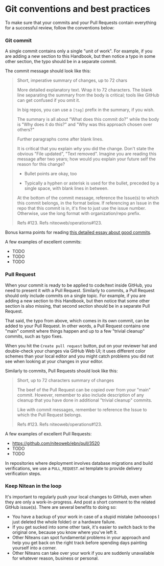 # Git conventions and best practices

To make sure that your commits and your Pull Requests contain everything for a successful review, follow the conventions below:

### Git commit

A single commit contains only a single "unit of work". For example, if you are adding a new section to this Handbook, but then notice a typo in some other section, the typo should be in a separate commit.

The commit message should look like this:

> Short, imperative summary of changes, up to 72 chars
>
> More detailed explanatory text. Wrap it to 72 characters.
> The blank line separating the summary from the body is critical;
> tools like GitHub can get confused if you omit it.
>
> In big repos, you can use a `[tag]` prefix in the summary, if you
> wish.
>
> The summary is all about "What does this commit do?" while the body is
> "Why does it do this?" and "Why was this approach chosen over others?"
>
> Further paragraphs come after blank lines.
>
> It is critical that you explain *why* you did the change. Don't state
> the obvious "File updated", "Text removed". Imagine you are reading
> this message after two years; how would you explain your future self
> the reason for this change?
>
>   - Bullet points are okay, too
>
>   * Typically a hyphen or asterisk is used for the bullet,
>     preceded by a single space, with blank lines in
>     between.
>
> At the bottom of the commit message, reference the Issue(s) to which
> this commit belongs, in the format below. If referencing an Issue in the
> repo that this commit is in, it's fine to just use the issue number.
> Otherwise, use the long format with organization/repo prefix.
>
> Refs #123.
> Refs niteoweb/operations#123.

Bonus karma points for reading [this detailed essay about good commits](https://chris.beams.io/posts/git-commit/).

A few examples of excellent commits:
 * TODO
 * TODO
 * TODO


### Pull Request

When your commit is ready to be applied to code/text inside GitHub, you need to present it with a Pull Request.
Similarly to commits, a Pull Request should only include commits on a single topic. For example, if you are adding a new section to this Handbook, but then notice that some other section is also missing, that second section should be in a separate Pull Request.

That said, the typo from above, which comes in its own commit, can be added to your Pull Request. In other words, a Pull Request contains one "main" commit where things happen and up to a few "trivial cleanup" commits, such as typo fixes.

When you hit the `Create pull request` button, put on your reviewer hat and double-check your changes via GitHub Web UI; it uses different color schemes than your local editor and you might catch problems you did not see when looking at your changes in your editor.

Similarly to commits, Pull Requests should look like this:

> Short, up to 72 characters summary of changes
>
> The beef of the Pull Request can be copied over from your "main" commit.
> However, remember to also include description of any cleanup that you have
> done in additional "trivial cleanup" commits.
>
> Like with commit messages, remember to reference the Issue to which the
> Pull Request belongs.
>
> Refs #123.
> Refs niteoweb/operations#123.

A few examples of excellent Pull Requests:
 * https://github.com/niteoweb/ebn/pull/3520
 * TODO
 * TODO

In repositories where deployment involves database migrations and build verifications, we use a
`PULL_REQUEST.md` template to provide delivery verification steps.


### Keep Nitean in the loop

It's important to regularly push your local changes to GitHub, even when they are only a work-in-progress. And post a short comment to the related GitHub issue(s). There are several benefits to doing so:
* You have a backup of your work in case of a stupid mistake (whoooops I just deleted the whole folder) or a hardware failure.
* If you get sucked into some other task, it's easier to switch back to the original one, because you know where you've left it.
* Other Niteans can spot fundamental problems in your approach and help you get back on the right track before spending days painting yourself into a corner.
* Other Niteans can take over your work if you are suddenly unavailable for whatever reason, business or personal.
